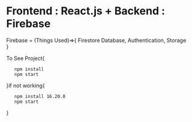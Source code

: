 # Frontend : React.js + Backend : Firebase

 Firebase = (Things Used)=>{
        Firestore Database,
        Authentication,
        Storage      
 }

 To See Project{

       npm install
       npm start

 }if not working{

       npm install 16.20.0
       npm start
 }

